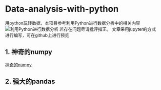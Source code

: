# Data-analysis-with-python
用python玩转数据，本项目参考利用Python进行数据分析中的相关内容![利用Python进行数据分析]([https://github.com/SuperSupeng/Data-analysis-with-python/blob/master/imgs/%E5%88%A9%E7%94%A8python%E8%BF%9B%E8%A1%8C%E6%95%B0%E6%8D%AE%E5%88%86%E6%9E%90.png?raw=true])
若存在问题尽请批评指正。
文章采用jupyter的方式进行编写，可在github上进行预览

## 1. 神奇的numpy
[神奇的numpy](https://github.com/SuperSupeng/Data-analysis-with-python/tree/master/dataAnalysis/Magical-numpy)

## 2. 强大的pandas